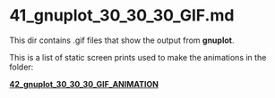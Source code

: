 <h1>41_gnuplot_30_30_30_GIF.md</h1>

This dir contains .gif files that show the output from **gnuplot**.

This is a list of static screen prints used to make the animations in the folder: 

[**42_gnuplot_30_30_30_GIF_ANIMATION**](https://github.com/cashfields/TioCash/tree/main/42_gnuplot_30_30_30_GIF_ANIMATION)



